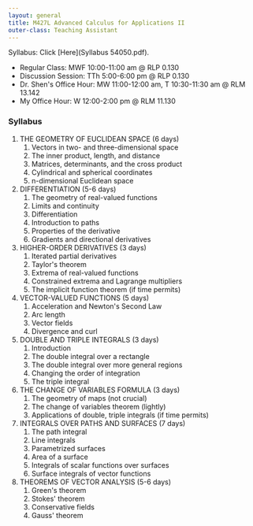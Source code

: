 ```yaml
---
layout: general
title: M427L Advanced Calculus for Applications II
outer-class: Teaching Assistant
---
```


Syllabus: Click [Here](Syllabus 54050.pdf).

- Regular Class: MWF 10:00-11:00 am @ RLP 0.130
- Discussion Session: TTh 5:00-6:00 pm @ RLP 0.130
- Dr. Shen's Office Hour: MW 11:00-12:00 am, T 10:30-11:30 am @ RLM 13.142
- My Office Hour: W 12:00-2:00 pm @ RLM 11.130

### Syllabus

<div markdown="1">

1. THE GEOMETRY OF EUCLIDEAN SPACE (6 days) 
	1. Vectors in two- and three-dimensional space 
	2. The inner product, length, and distance 
	3. Matrices, determinants, and the cross product 
	4. Cylindrical and spherical coordinates 
	5. n-dimensional Euclidean space 
2. DIFFERENTIATION (5-6 days) 
	1. The geometry of real-valued functions 
	2. Limits and continuity 
	3. Differentiation 
	4. Introduction to paths 
	5. Properties of the derivative 
	6. Gradients and directional derivatives 
3. HIGHER-ORDER DERIVATIVES (3 days) 
	1. Iterated partial derivatives 
	2. Taylor's theorem 
	3. Extrema of real-valued functions 
	4. Constrained extrema and Lagrange multipliers 
	5. The implicit function theorem (if time permits) 
4. VECTOR-VALUED FUNCTIONS (5 days) 
	1. Acceleration and Newton's Second Law 
	2. Arc length 
	3. Vector fields 
	4. Divergence and curl 
5. DOUBLE AND TRIPLE INTEGRALS (3 days)
	1. Introduction 
	2. The double integral over a rectangle 
	3. The double integral over more general regions 
	4. Changing the order of integration 
	5. The triple integral 
6. THE CHANGE OF VARIABLES FORMULA (3 days) 
	1. The geometry of maps (not crucial) 
	2. The change of variables theorem (lightly) 
	3. Applications of double, triple integrals (if time permits) 
7. INTEGRALS OVER PATHS AND SURFACES (7 days) 
	1. The path integral 
	2. Line integrals 
	3. Parametrized surfaces 
	4. Area of a surface 
	5. Integrals of scalar functions over surfaces 
	6. Surface integrals of vector functions 
8. THEOREMS OF VECTOR ANALYSIS (5-6 days) 
	1. Green's theorem 
	2. Stokes' theorem 
	3. Conservative fields 
	4. Gauss' theorem 

</div>